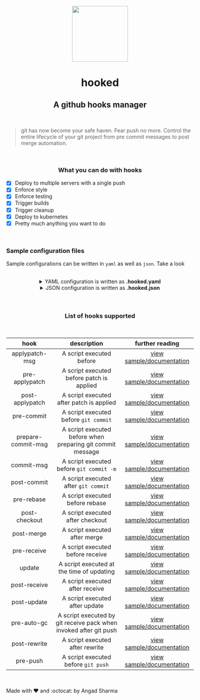 <p align="center">
    <img src="https://octodex.github.com/images/daftpunktocat-guy.gif" width=150px>
</p>
<h1 align="center">hooked</h1>
<h2 align="center">A github hooks manager</h2>

<br>

> git has now become your safe haven. Fear push no more. Control the entire lifecycle of your git project from pre commit messages to post merge automation.

<br>

<h3 align="center">What you can do with hooks</h3>

- [X] Deploy to multiple servers with a single push
- [X] Enforce style  
- [x] Enforce testing
- [X] Trigger builds
- [X] Trigger cleanup
- [X] Deploy to kubernetes 
- [X] Pretty much anything you want to do

<br>

### Sample configuration files
Sample configurations can be written in `yaml` as well as `json`. Take a look

<br>

<details>
<summary align="center">YAML configuration is written as <b>.hooked.yaml</b> </summary>

```yaml
version: 1.0
hooks:
  pre-commit:
    env_file: .env
    commands:
      - "cat .hooked.log >> pre-commit hook'"
      - "cat .hooked.log >> 'hooked!'"
  post-commit:
    environment:
      - HOST: localhost
    commands:
      - "cat .hooked.log >> post-commit hook'"
      - "cat .hooked.log >> 'hooked!'"

```

</details>


<details>
<summary align="center">JSON configuration is written as <b>.hooked.json</b> </summary>

```json
{
	"version": 1,
	"hooks": {
		"pre-commit": {
			"env_file": ".env",
			"commands": [
				"cat .hooked.log >> pre-commit hook'",
				"cat .hooked.log >> 'hooked!'"
			]
		},
		"post-commit": {
			"environment": [
				{
					"HOST": "localhost"
				}
			],
			"commands": [
				"cat .hooked.log >> post-commit hook'",
				"cat .hooked.log >> 'hooked!'"
			]
		}
	}
}
```
</details>

<br>
<br>

<div align = "center">
    
### List of hooks supported

<br>


| hook | description    |      further reading |    
|:----:|:----------------------------------------:|:------:|
| applypatch-msg        | A script executed before | [view sample/documentation](https://github.com/git/git/blob/master/templates/hooks--applypatch-msg.sample) |
| pre-applypatch        | A script executed before patch is applied | [view sample/documentation](https://github.com/git/git/blob/master/Documentation/githooks.txt#L74) |
| post-applypatch       | A script executed after patch is applied | [view sample/documentation](https://github.com/git/git/blob/master/Documentation/githooks.txt#L74) |
| pre-commit            | A script executed before `git commit`| [view sample/documentation](https://github.com/git/git/blob/master/templates/hooks--pre-commit.sample) | 
| prepare-commit-msg    | A script executed before when preparing git commit message | [view sample/documentation](https://github.com/git/git/blob/master/templates/hooks--prepare-commit-msg.sample) |
| commit-msg            | A script executed before `git commit -m` | [view sample/documentation](https://github.com/git/git/blob/master/templates/hooks--commit-msg.sample) |
| post-commit           | A script executed after `git commit`   | [view sample/documentation](https://github.com/git/git/blob/master/Documentation/githooks.txt#L142) |
| pre-rebase            | A script executed before rebase        | [view sample/documentation](https://github.com/git/git/blob/master/templates/hooks--pre-rebase.sample) |
| post-checkout         | A script executed after checkout       | [view sample/documentation](https://github.com/git/git/blob/master/Documentation/githooks.txt#L160) |
| post-merge            | A script executed after merge          | [view sample/documentation](https://github.com/git/git/blob/master/Documentation/githooks.txt#L178) |
| pre-receive           | A script executed before receive       | [view sample/documentation](https://github.com/git/git/blob/master/Documentation/githooks.txt#L221) |
| update                | A script executed at the time of updating | [view sample/documentation](https://github.com/git/git/blob/master/templates/hooks--update.sample) |
| post-receive          | A script executed after receive         | [view sample/documentation](https://github.com/git/git/blob/master/Documentation/githooks.txt#L295) |
| post-update           | A script executed after update          | [view sample/documentation](https://github.com/git/git/blob/master/templates/hooks--post-update.sample) |
| pre-auto-gc           | A script executed by git receive pack when invoked after git push | [view sample/documentation](https://github.com/git/git/blob/master/Documentation/githooks.txt#L387) |
| post-rewrite          | A script executed after rewrite         | [view sample/documentation](https://github.com/git/git/blob/master/Documentation/githooks.txt#L394) |
| pre-push              | A script executed before `git push`     | [view sample/documentation](https://github.com/git/git/blob/master/Documentation/githooks.txt#L192) |

</div>

<br>

Made with :heart: and :octocat: by Angad Sharma
